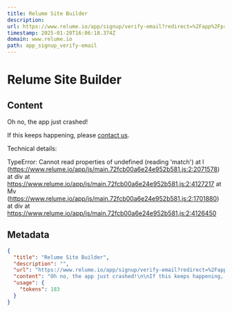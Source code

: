 ```yaml
---
title: Relume Site Builder
description: 
url: https://www.relume.io/app/signup/verify-email?redirect=%2Fapp%2Fproject%2FP867064_fr3XPLarmZNQ-Ju2FIzwqP-rEBgUHKNAwxdIKKPGUFw&userId=296115&email=jacob%40hutfig.com
timestamp: 2025-01-20T16:06:18.374Z
domain: www.relume.io
path: app_signup_verify-email
---
```


# Relume Site Builder



## Content

Oh no, the app just crashed!

If this keeps happening, please [contact us](https://www.relume.io/troubleshooting).

Technical details:

TypeError: Cannot read properties of undefined (reading 'match')
    at l (https://www.relume.io/app/js/main.72fcb00a6e24e952b581.js:2:2071578)
    at div
    at https://www.relume.io/app/js/main.72fcb00a6e24e952b581.js:2:4127217
    at Mv (https://www.relume.io/app/js/main.72fcb00a6e24e952b581.js:2:1701880)
    at div
    at https://www.relume.io/app/js/main.72fcb00a6e24e952b581.js:2:4126450

## Metadata

```json
{
  "title": "Relume Site Builder",
  "description": "",
  "url": "https://www.relume.io/app/signup/verify-email?redirect=%2Fapp%2Fproject%2FP867064_fr3XPLarmZNQ-Ju2FIzwqP-rEBgUHKNAwxdIKKPGUFw&userId=296115&email=jacob%40hutfig.com",
  "content": "Oh no, the app just crashed!\n\nIf this keeps happening, please [contact us](https://www.relume.io/troubleshooting).\n\nTechnical details:\n\nTypeError: Cannot read properties of undefined (reading 'match')\n    at l (https://www.relume.io/app/js/main.72fcb00a6e24e952b581.js:2:2071578)\n    at div\n    at https://www.relume.io/app/js/main.72fcb00a6e24e952b581.js:2:4127217\n    at Mv (https://www.relume.io/app/js/main.72fcb00a6e24e952b581.js:2:1701880)\n    at div\n    at https://www.relume.io/app/js/main.72fcb00a6e24e952b581.js:2:4126450",
  "usage": {
    "tokens": 183
  }
}
```
